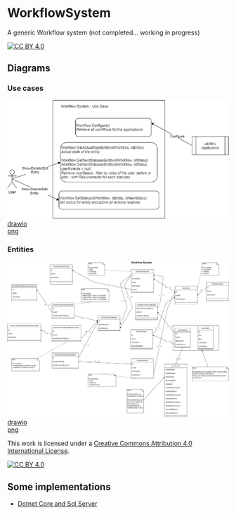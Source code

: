# WorkflowSystem
A generic Workflow system (not completed... working in progress)

[![CC BY 4.0][cc-by-shield]][cc-by]

## Diagrams  

### Use cases

![Diagram](https://github.com/Magicianred/WorkflowSystem/blob/develop/Project/Diagrams/UseCases.png)  
[drawio](https://github.com/Magicianred/WorkflowSystem/blob/develop/Project/Diagrams/UseCases.drawio)  
[png](https://github.com/Magicianred/WorkflowSystem/blob/develop/Project/Diagrams/UseCases.png)

### Entities

![Diagram](https://github.com/Magicianred/WorkflowSystem/blob/develop/Project/Diagrams/WorkflowSystem.png)  
[drawio](https://github.com/Magicianred/WorkflowSystem/blob/develop/Project/Diagrams/WorkflowSystem.drawio)  
[png](https://github.com/Magicianred/WorkflowSystem/blob/develop/Project/Diagrams/WorkflowSystem.png)



This work is licensed under a [Creative Commons Attribution 4.0 International License][cc-by].

[![CC BY 4.0][cc-by-image]][cc-by]

[cc-by]: http://creativecommons.org/licenses/by/4.0/
[cc-by-image]: https://i.creativecommons.org/l/by/4.0/88x31.png
[cc-by-shield]: https://img.shields.io/badge/License-CC%20BY%204.0-lightgrey.svg




## Some implementations

- [Dotnet Core and Sql Server](https://github.com/Magicianred/dotnetcore-workflow-system)  